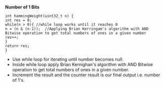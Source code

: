 **Number of 1 Bits**
```
int hammingWeight(uint32_t n) {
int res = 0;
while(n > 0){ //while loop works until it reaches 0
n = (n & (n-1));  //Applying Brian Kerringam's algorithm with AND Bitwise operation to get total numbers of ones in a given number
res++;
}
return res;
}
```
* Use while loop for iterating until number becomes null.
* Inside while loop apply Brian Kernighan's algorithm with AND Bitwise operation to get total numbers of ones in a given number.
* Increment the result and the counter result is our final output i.e. number of 1's.